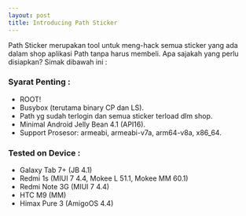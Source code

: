 ```yaml
---
layout: post
title: Introducing Path Sticker
---
```


Path Sticker merupakan tool untuk meng-hack semua sticker yang ada dalam shop aplikasi Path tanpa harus membeli. Apa sajakah yang perlu disiapkan? Simak dibawah ini :

### Syarat Penting :
* ROOT!
* Busybox (terutama binary CP dan LS).
* Path yg sudah terlogin dan semua sticker terload dlm shop.
* Minimal Android Jelly Bean 4.1 (API16).
* Support Prosesor: armeabi, armeabi-v7a, arm64-v8a, x86_64.

### Tested on Device :
* Galaxy Tab 7+ (JB 4.1)
* Redmi 1s (MIUI 7 4.4, Mokee L 51.1, Mokee MM 60.1)
* Redmi Note 3G (MIUI 7 4.4)
* HTC M9 (MM)
* Himax Pure 3 (AmigoOS 4.4)
